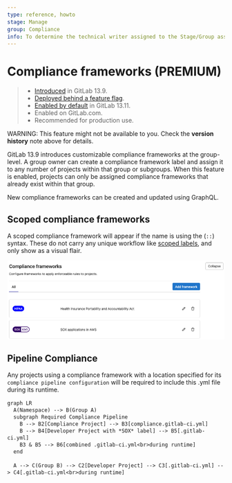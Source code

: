 ```yaml
---
type: reference, howto
stage: Manage
group: Compliance
info: To determine the technical writer assigned to the Stage/Group associated with this page, see https://about.gitlab.com/handbook/engineering/ux/technical-writing/#assignments
---
```


# Compliance frameworks **(PREMIUM)**

> - [Introduced](https://gitlab.com/gitlab-org/gitlab/-/issues/276221) in GitLab 13.9.
> - [Deployed behind a feature flag](../../feature_flags.md).
> - [Enabled by default](https://gitlab.com/gitlab-org/gitlab/-/issues/287779) in GitLab 13.11.
> - Enabled on GitLab.com.
> - Recommended for production use.

WARNING:
This feature might not be available to you. Check the **version history** note above for details.

GitLab 13.9 introduces customizable compliance frameworks at the group-level. A group owner can create a compliance framework label and assign it to any number of projects within that group or subgroups. When this feature is enabled, projects can only be assigned compliance frameworks that already exist within that group. 

New compliance frameworks can be created and updated using GraphQL.

## Scoped compliance frameworks

A scoped compliance framework will appear if the name is using the (`::`) syntax. These do not carry any unique workflow like [scoped labels](../project/../../../project/labels.md#scoped-labels), and only show as a visual flair.

![List of created compliance frameworks](../compliance_frameworks/img/compliance_framework_example.png)

## Pipeline Compliance

Any projects using a compliance framework with a location specified for its `compliance pipeline configuration` will be required to include this .yml file during its runtime.

```mermaid
graph LR
  A(Namespace) --> B(Group A)
  subgraph Required Compliance Pipeline
    B --> B2[Compliance Project] --> B3[compliance.gitlab-ci.yml]
    B --> B4[Developer Project with *SOX* label] --> B5[.gitlab-ci.yml]
    B3 & B5 --> B6[combined .gitlab-ci.yml<br>during runtime]
  end
    
  A --> C(Group B) --> C2[Developer Project] --> C3[.gitlab-ci.yml] --> C4[.gitlab-ci.yml<br>during runtime]
```